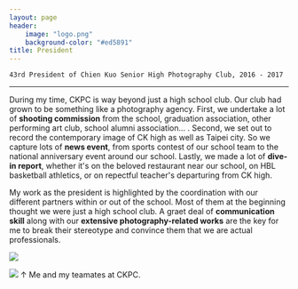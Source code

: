 ```yaml
---
layout: page
header:
    image: "logo.png"
    background-color: "#ed5891"
title: President   
---
```


`43rd President of Chien Kuo Senior High Photography Club, 2016 - 2017`

---

During my time, CKPC is way beyond just a high school club. Our club had grown to be something like a photography agency. First, we undertake a lot of **shooting commission** from the school, graduation association, other performing art club, school alumni association... . Second, we set out to record the contemporary image of CK high as well as Taipei city. So we capture lots of **news event**, from sports contest of our school team to the national anniversary event around our school. Lastly, we made a lot of **dive-in report**, whether it's on the beloved restaurant near our school, on HBL basketball athletics, or on repectful teacher's departuring from CK high.

My work as the president is highlighted by the coordination with our different partners within or out of the school. Most of them at the beginning thought we were just a high school club. A graet deal of **communication skill** along with our **extensive photography-related works** are the key for me to break their stereotype and convince them that we are actual professionals. 

![](https://i.imgur.com/2PzIOpx.jpg)

![](https://i.imgur.com/XC468FN.jpg)
&uarr; Me and my teamates at CKPC.